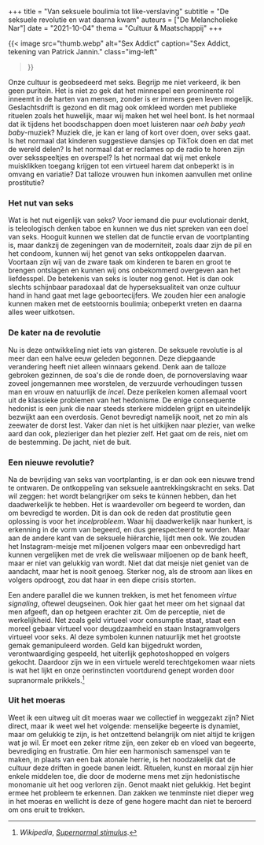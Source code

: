 +++
title    = "Van seksuele boulimia tot like-verslaving"
subtitle = "De seksuele revolutie en wat daarna kwam"
auteurs  = ["De Melancholieke Nar"]
date     = "2021-10-04"
thema    = "Cultuur & Maatschappij"
+++


{{< image
	src="thumb.webp"
	alt="Sex Addict"
	caption="Sex Addict, tekening van Patrick Jannin."
	class="img-left"
>}}

Onze cultuur is geobsedeerd met seks. Begrijp me niet verkeerd, ik ben geen puritein. Het is niet zo gek dat het minnespel een prominente rol inneemt in de harten van mensen, zonder is er immers geen leven mogelijk. Geslachtsdrift is gezond en dit mag ook omkleed worden met publieke rituelen zoals het huwelijk, maar wij maken het wel heel bont. Is het normaal dat ik tijdens het boodschappen doen moet luisteren naar _oeh baby yeah baby_-muziek? Muziek die, je kan er lang of kort over doen, over seks gaat. Is het normaal dat kinderen suggestieve dansjes op TikTok doen en dat met de wereld delen? Is het normaal dat er reclames op de radio te horen zijn over seksspeeltjes en overspel? Is het normaal dat wij met enkele muisklikken toegang krijgen tot een virtueel harem dat onbeperkt is in omvang en variatie? Dat talloze vrouwen hun inkomen aanvullen met online prostitutie?


### Het nut van seks

Wat is het nut eigenlijk van seks? Voor iemand die puur evolutionair denkt, is teleologisch denken taboe en kunnen we dus niet spreken van een doel van seks. Hooguit kunnen we stellen dat de functie ervan de voortplanting is, maar dankzij de zegeningen van de moderniteit, zoals daar zijn de pil en het condoom, kunnen wij het genot van seks ontkoppelen daarvan. Voortaan zijn wij van de zware taak om kinderen te baren en groot te brengen ontslagen en kunnen wij ons onbekommerd overgeven aan het liefdesspel. De betekenis van seks is louter nog genot. Het is dan ook slechts schijnbaar paradoxaal dat de hyperseksualiteit van onze cultuur hand in hand gaat met lage geboortecijfers. We zouden hier een analogie kunnen maken met de eetstoornis boulimia; onbeperkt vreten en daarna alles weer uitkotsen.


### De kater na de revolutie

Nu is deze ontwikkeling niet iets van gisteren. De seksuele revolutie is al meer dan een halve eeuw geleden begonnen. Deze diepgaande verandering heeft niet alleen winnaars gekend. Denk aan de talloze gebroken gezinnen, de soa's die de ronde doen, de pornoverslaving waar zoveel jongemannen mee worstelen, de verzuurde verhoudingen tussen man en vrouw en natuurlijk de _incel_. Deze perikelen komen allemaal voort uit de klassieke problemen van het hedonisme. De enige consequente hedonist is een junk die naar steeds sterkere middelen grijpt en uiteindelijk bezwijkt aan een overdosis. Genot bevredigt namelijk nooit, net zo min als zeewater de dorst lest. Vaker dan niet is het uitkijken naar plezier, van welke aard dan ook, plezieriger dan het plezier zelf. Het gaat om de reis, niet om de bestemming. De jacht, niet de buit. 


### Een nieuwe revolutie?

Na de bevrijding van seks van voortplanting, is er dan ook een nieuwe trend te ontwaren. De ontkoppeling van seksuele aantrekkingskracht en seks. Dat wil zeggen: het wordt belangrijker om seks te kúnnen hebben, dan het daadwerkelijk te hebben. Het is waardevoller om begeerd te worden, dan om bevredigd te worden. Dit is dan ook de reden dat prostitutie geen oplossing is voor het _incelprobleem_. Waar hij daadwerkelijk naar hunkert, is erkenning in de vorm van begeerd, en dus gerespecteerd te worden. Maar aan de andere kant van de seksuele hiërarchie, lijdt men ook. We zouden het Instagram-meisje met miljoenen volgers maar een onbevredigd hart kunnen vergelijken met de vrek die weliswaar miljoenen op de bank heeft, maar er niet van gelukkig van wordt. Niet dat dat meisje niet geniet van de aandacht, maar het is nooit genoeg. Sterker nog, als de stroom aan likes en volgers opdroogt, zou dat haar in een diepe crisis storten.

Een andere parallel die we kunnen trekken, is met het fenomeen _virtue signaling_, oftewel deugseinen. Ook hier gaat het meer om het signaal dat men afgeeft, dan op hetgeen erachter zit. Om de perceptie, niet de werkelijkheid. Net zoals geld virtueel voor consumptie staat, staat een moreel gebaar virtueel voor deugdzaamheid en staan Instagramvolgers virtueel voor seks. Al deze symbolen kunnen natuurlijk met het grootste gemak gemanipuleerd worden. Geld kan bijgedrukt worden, verontwaardiging gespeeld, het uiterlijk gephotoshopped en volgers gekocht. Daardoor zijn we in een virtuele wereld terechtgekomen waar niets is wat het lijkt en onze oerinstincten voortdurend genept worden door supranormale prikkels.[^1]


### Uit het moeras

Weet ik een uitweg uit dit moeras waar we collectief in weggezakt zijn? Niet direct, maar ik weet wel het volgende: menselijke begeerte is dynamiet, maar om gelukkig te zijn, is het ontzettend belangrijk om niet altijd te krijgen wat je wil. Er moet een zeker ritme zijn, een zeker eb en vloed van begeerte, bevrediging en frustratie. Om hier een harmonisch samenspel van te maken, in plaats van een bak atonale herrie, is het noodzakelijk dat de cultuur deze driften in goede banen leidt. Rituelen, kunst en moraal zijn hier enkele middelen toe, die door de moderne mens met zijn hedonistische monomanie uit het oog verloren zijn. Genot maakt niet gelukkig. Het begint ermee het probleem te erkennen. Dan zakken we tenminste niet dieper weg in het moeras en wellicht is deze of gene hogere macht dan niet te beroerd om ons eruit te trekken.


[^1]: _Wikipedia_, _[Supernormal stimulus](https://en.wikipedia.org/wiki/Supernormal_stimulus)_.
